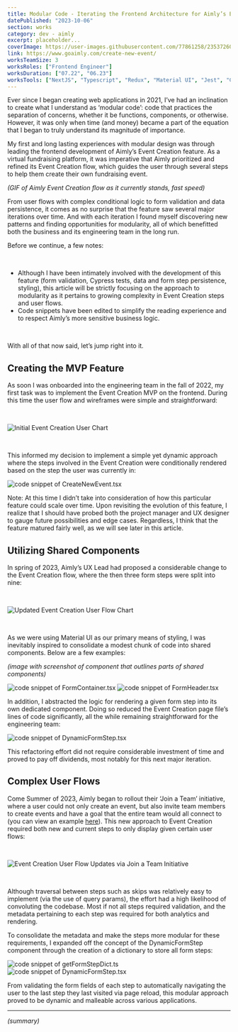 ```yaml
---
title: Modular Code - Iterating the Frontend Architecture for Aimly’s Event Creation Feature
datePublished: "2023-10-06"
section: works
category: dev - aimly
excerpt: placeholder...
coverImage: https://user-images.githubusercontent.com/77861258/235372607-f5b674ef-95f6-4acb-8e49-6dcf33cc3778.jpg
link: https://www.goaimly.com/create-new-event/
worksTeamSize: 3
worksRoles: ["Frontend Engineer"]
worksDuration: ["07.22", "06.23"]
worksTools: ["NextJS", "Typescript", "Redux", "Material UI", "Jest", "Cypress"]
---
```


Ever since I began creating web applications in 2021, I’ve had an inclination to create what I understand as ‘modular code’: code that practices the separation of concerns, whether it be functions, components, or otherwise. However, it was only when time (and money) became a part of the equation that I began to truly understand its magnitude of importance.

My first and long lasting experiences with modular design was through leading the frontend development of Aimly’s Event Creation feature. As a virtual fundraising platform, it was imperative that Aimly prioritized and refined its Event Creation flow, which guides the user through several steps to help them create their own fundraising event.

_(GIF of Aimly Event Creation flow as it currently stands, fast speed)_

From user flows with complex conditional logic to form validation and data persistence, it comes as no surprise that the feature saw several major iterations over time. And with each iteration I found myself discovering new patterns and finding opportunities for modularity, all of which benefitted both the business and its engineering team in the long run.

Before we continue, a few notes:

<br/>

- Although I have been intimately involved with the development of this feature (form validation, Cypress tests, data and form step persistence, styling), this article will be strictly focusing on the approach to modularity as it pertains to growing complexity in Event Creation steps and user flows.
- Code snippets have been edited to simplify the reading experience and to respect Aimly’s more sensitive business logic.

<br/>

With all of that now said, let’s jump right into it.

## Creating the MVP Feature

As soon I was onboarded into the engineering team in the fall of 2022, my first task was to implement the Event Creation MVP on the frontend. During this time the user flow and wireframes were simple and straightforward:

<br/>

<Image
    src="https://github.com/rfougy/riv.systems/assets/77861258/865d8f66-c033-44ff-92a0-44381b66bd53"
    alt="Initial Event Creation User Chart" 
    aspectRatio="300:73"
/>

<br/>

This informed my decision to implement a simple yet dynamic approach where the steps involved in the Event Creation were conditionally rendered based on the step the user was currently in:

<Image
    src="https://github.com/rfougy/riv.systems/assets/77861258/51f33f31-fe05-433d-adeb-340c7bd7bb38"
    alt="code snippet of CreateNewEvent.tsx" 
    aspectRatio="909:1969"
/>

Note: At this time I didn’t take into consideration of how this particular feature could scale over time. Upon revisiting the evolution of this feature, I realize that I should have probed both the project manager and UX designer to gauge future possibilities and edge cases. Regardless, I think that the feature matured fairly well, as we will see later in this article.

## Utilizing Shared Components

In spring of 2023, Aimly’s UX Lead had proposed a considerable change to the Event Creation flow, where the then three form steps were split into nine:

<br/>

<Image
    src="https://github.com/rfougy/riv.systems/assets/77861258/ba9dded9-e6c5-4f8e-a79d-f6414d65cbe5"
    alt="Updated Event Creation User Flow Chart" 
    aspectRatio="500:151"
/>

<br/>

As we were using Material UI as our primary means of styling, I was inevitably inspired to consolidate a modest chunk of code into shared components. Below are a few examples:

_(image with screenshot of component that outlines parts of shared components)_

<Image
    src="https://github.com/rfougy/riv.systems/assets/77861258/0d61c2b7-d14c-491d-9c88-f44cb64daf76"
    alt="code snippet of FormContainer.tsx" 
    aspectRatio="871:1096"
/>
<Image
    src="https://github.com/rfougy/riv.systems/assets/77861258/f1bd6e3e-c514-42b4-8d5c-4a131c5fec19"
    alt="code snippet of FormHeader.tsx" 
    aspectRatio="871:1387"
/>

In addition, I abstracted the logic for rendering a given form step into its own dedicated component. Doing so reduced the Event Creation page file’s lines of code significantly, all the while remaining straightforward for the engineering team:

<Image
    src="https://github.com/rfougy/riv.systems/assets/77861258/243c78f3-573d-45b7-8def-eabfcac1005d"
    alt="code snippet of DynamicFormStep.tsx" 
    aspectRatio="928:849"
/>

This refactoring effort did not require considerable investment of time and proved to pay off dividends, most notably for this next major iteration.

## Complex User Flows

Come Summer of 2023, Aimly began to rollout their ‘Join a Team’ initiative, where a user could not only create an event, but also invite team members to create events and have a goal that the entire team would all connect to (you can view an example [here](https://goaimly.com/example-store)). This new approach to Event Creation required both new and current steps to only display given certain user flows:

<br/>

<Image
    src="https://github.com/rfougy/riv.systems/assets/77861258/b2c5cc8c-dc79-4e27-9721-7d358580b6e4"
    alt="Event Creation User Flow Updates via Join a Team Initiative" 
    aspectRatio="300:181"
/>

<br/>

Although traversal between steps such as skips was relatively easy to implement (via the use of query params), the effort had a high likelihood of convoluting the codebase. Most if not all steps required validation, and the metadata pertaining to each step was required for both analytics and rendering.

To consolidate the metadata and make the steps more modular for these requirements, I expanded off the concept of the DynamicFormStep component through the creation of a dictionary to store all form steps:

<Image
    src="https://github.com/rfougy/riv.systems/assets/77861258/e736e27c-b5ff-4e7e-bb97-b9e3dceeb14f"
    alt="code snippet of getFormStepDict.ts" 
    aspectRatio="145:164"
/>
<Image
    src="https://github.com/rfougy/riv.systems/assets/77861258/8e6536c7-dda3-4b5d-aae5-c7450d218c2f"
    alt="code snippet of DynamicFormStep.tsx" 
    aspectRatio="435:223"
/>

From validating the form fields of each step to automatically navigating the user to the last step they last visited via page reload, this modular approach proved to be dynamic and malleable across various applications.

---

_(summary)_

